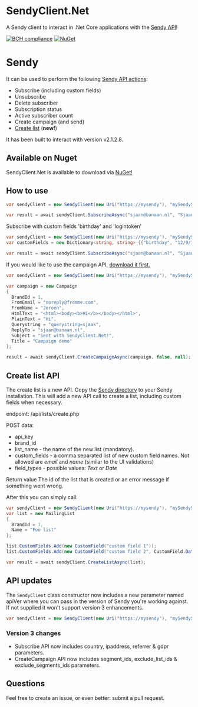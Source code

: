 # SendyClient.Net
A Sendy client to interact in .Net Core applications with the [Sendy API](https://sendy.co)!

[![BCH compliance](https://bettercodehub.com/edge/badge/kloarubeek/SendyClient.Net?branch=master)](https://bettercodehub.com/)
[![NuGet](https://img.shields.io/badge/nuget-2.2.0-blue.svg)](https://www.nuget.org/packages/SendyClient.Net/)
# Sendy
It can be used to perform the following [Sendy API actions](https://sendy.co/api):
- Subscribe (including custom fields)
- Unsubscribe
- Delete subscriber
- Subscription status
- Active subscriber count
- Create campaign (and send)
- [Create list](#createList) (**new!**)

It has been built to interact with version v2.1.2.8.

## Available on Nuget

SendyClient.Net is available to download via [NuGet!](https://www.nuget.org/packages/SendyClient.Net/)

## How to use

```c#
var sendyClient = new SendyClient(new Uri("https://mysendy"), "mySendySecret");

var result = await sendyClient.SubscribeAsync("sjaan@banaan.nl", "Sjaan", "myListId");
```

Subscribe with custom fields 'birthday' and 'logintoken'

```c#
var sendyClient = new SendyClient(new Uri("https://mysendy"), "mySendySecret");
var customFields = new Dictionary<string, string> {{"birthday", "12/9/1976"}, {"logintoken", "x4bla9!bg"}};

var result = await sendyClient.SubscribeAsync("sjaan@banaan.nl", "Sjaan", "myListId", customFields);
```

If you would like to use the campaign API, [download it first.](http://forum.sendy.co/discussion/768/added-some-api-functionality/p1)

```c#
var sendyClient = new SendyClient(new Uri("https://mysendy"), "mySendySecret");

var campaign = new Campaign
{
  BrandId = 1,
  FromEmail = "noreply@fromme.com",
  FromName = "Jeroen",
  HtmlText = "<html><body><b>Hi</b></body></html>",
  PlainText = "Hi",
  Querystring = "querystring=sjaak",
  ReplyTo = "sjaan@banaan.nl",
  Subject = "Sent with SendyClient.Net!",
  Title = "Campaign demo"
};

result = await sendyClient.CreateCampaignAsync(campaign, false, null);
```

## <a name="createList"></a>Create list API

The create list is a new API. Copy the [Sendy directory](Sendy) to your Sendy installation. This will add a new API call to create a list, including custom fields when necessary.

endpoint: /api/lists/create.php

POST data:
- api_key
- brand_id
- list_name - the name of the new list (mandatory).
- custom_fields - a comma separated list of new custom field names. Not allowed are *email* and *name* (similar to the UI validations)
- field_types - possible values: *Text* or *Date*

Return value
The id of the list that is created or an error message if something went wrong.

After this you can simply call:

```c#
var sendyClient = new SendyClient(new Uri("https://mysendy"), "mySendySecret");
var list = new MailingList
{
  BrandId = 1,
  Name = "Foo list"
};

list.CustomFields.Add(new CustomField("custom field 1"));
list.CustomFields.Add(new CustomField("custom field 2", CustomField.DataTypes.Date));

var result = await sendyClient.CreateListAsync(list);
```


## API updates
The `SendyClient` class constructor now includes a new parameter named apiVer where you can pass in the version of Sendy you're working against.  If not supplied it won't support version 3 enhancements.

```c#
var sendyClient = new SendyClient(new Uri("https://mysendy"), "mySendySecret", new Version(3, 0, 6));
```

### Version 3 changes

- Subscribe API now includes country, ipaddress, referrer & gdpr parameters.
- CreateCampaign API now includes segment_ids, exclude_list_ids & exclude_segments_ids parameters.


## Questions
Feel free to create an issue, or even better: submit a pull request.
